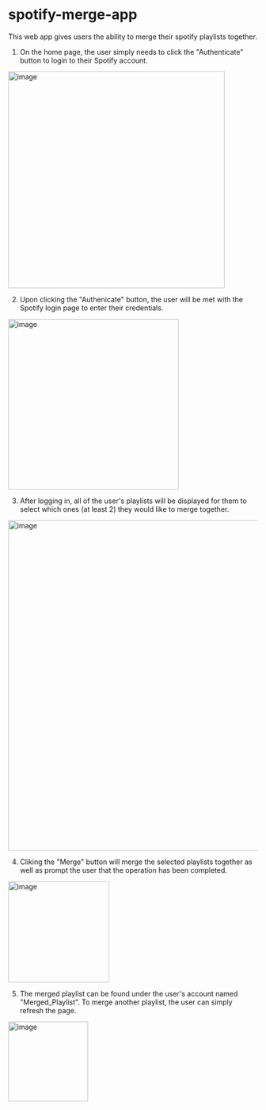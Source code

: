 # spotify-merge-app

This web app gives users the ability to merge their spotify playlists together. 

1. On the home page, the user simply needs to click the "Authenticate" button to login to their Spotify account.
<img width="437" alt="image" src="https://user-images.githubusercontent.com/113323998/197242672-b0952ab2-973c-4cc8-be58-43005153036f.png">

2. Upon clicking the "Authenicate" button, the user will be met with the Spotify login page to enter their credentials.
<img width="344" alt="image" src="https://user-images.githubusercontent.com/113323998/197242944-ebc21728-e452-4507-bc74-36c8bb824fb4.png">

3. After logging in, all of the user's playlists will be displayed for them to select which ones (at least 2) they would like to merge together.
<img width="666" alt="image" src="https://user-images.githubusercontent.com/113323998/197243713-3ac1ddad-8c01-43f1-9468-3838d6283b76.png">

4. Cliking the "Merge" button will merge the selected playlists together as well as prompt the user that the operation has been completed.
<img width="204" alt="image" src="https://user-images.githubusercontent.com/113323998/197243997-de6436a3-6252-44a0-889e-09980a1c1e8a.png">

5. The merged playlist can be found under the user's account named "Merged_Playlist". To merge another playlist, the user can simply refresh the page.
<img width="161" alt="image" src="https://user-images.githubusercontent.com/113323998/197244350-7a39781e-9de1-4031-8bcd-77a63fc1c57b.png">


